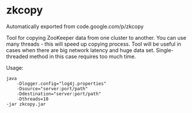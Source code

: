 # zkcopy
Automatically exported from code.google.com/p/zkcopy

Tool for copying ZooKeeper data from one cluster to another. You can use many threads - this will speed up copying process.
Tool will be useful in cases when there are big network latency and huge data set. Single-threaded method in this case requires too much time.

Usage:

```
java 
    -Dlogger.config="log4j.properties" 
    -Dsource="server:port/path" 
    -Ddestination="server:port/path" 
    -Dthreads=10 
-jar zkcopy.jar
```
